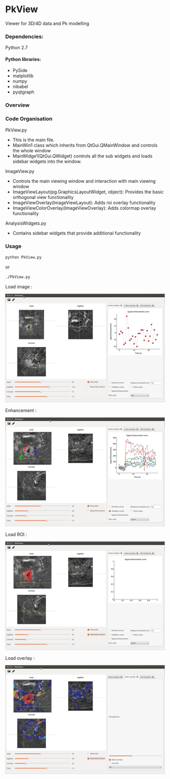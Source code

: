 PkView
======

Viewer for 3D/4D data and Pk modelling


### Dependencies:
Python 2.7

#### Python libraries:

- PySide
- matplotlib
- numpy 
- nibabel
- pyqtgraph


### Overview

### Code Organisation

PkView.py
- This is the main file. 
- MainWin1 class which inherits from QtGui.QMainWindow and controls the whole window
- MainWidge1(QtGui.QWidget) controls all the sub widgets and loads sidebar widgets into the window. 

ImageView.py
- Controls the main viewing window and interaction with main viewing window
- ImageViewLayout(pg.GraphicsLayoutWidget, object): Provides the basic orthogonal view functionality
- ImageViewOverlay(ImageViewLayout): Adds roi overlay functionality
- ImageViewColorOverlay(ImageViewOverlay): Adds colormap overlay functionality

AnalysisWidgets.py
- Contains sidebar widgets that provide additional functionality

### Usage

``` bash
python PkView.py
```
or

``` bash
./PkView.py
```

Load image :

![alt text](screenshots/1.png "Example 1")

Enhancement :

![alt text](screenshots/2.png "Example 1")


Load ROI :

![alt text](screenshots/3.png "Example 1")


Load overlay :

![alt text](screenshots/4.png "Example 1")




